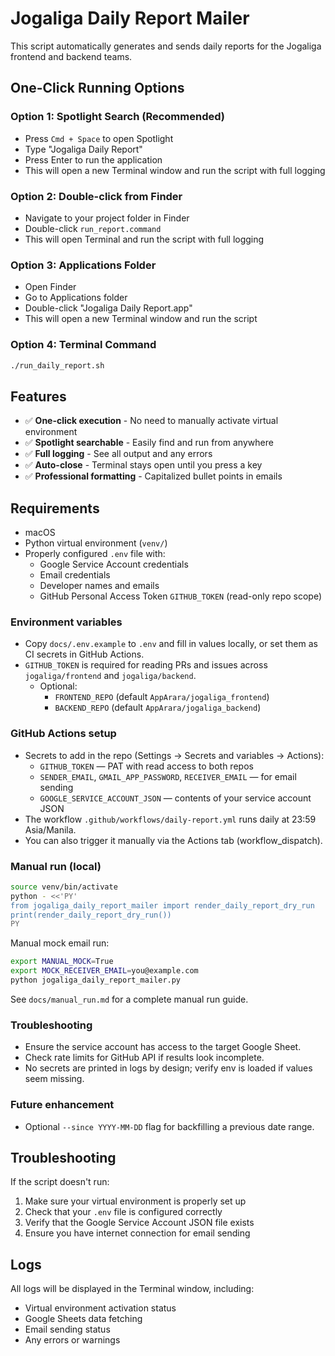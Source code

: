# Jogaliga Daily Report Mailer

This script automatically generates and sends daily reports for the Jogaliga frontend and backend teams.

## One-Click Running Options

### Option 1: Spotlight Search (Recommended)
- Press `Cmd + Space` to open Spotlight
- Type "Jogaliga Daily Report" 
- Press Enter to run the application
- This will open a new Terminal window and run the script with full logging

### Option 2: Double-click from Finder
- Navigate to your project folder in Finder
- Double-click `run_report.command`
- This will open Terminal and run the script with full logging

### Option 3: Applications Folder
- Open Finder
- Go to Applications folder
- Double-click "Jogaliga Daily Report.app"
- This will open a new Terminal window and run the script

### Option 4: Terminal Command
```bash
./run_daily_report.sh
```

## Features

- ✅ **One-click execution** - No need to manually activate virtual environment
- ✅ **Spotlight searchable** - Easily find and run from anywhere
- ✅ **Full logging** - See all output and any errors
- ✅ **Auto-close** - Terminal stays open until you press a key
- ✅ **Professional formatting** - Capitalized bullet points in emails

## Requirements

- macOS
- Python virtual environment (`venv/`)
- Properly configured `.env` file with:
  - Google Service Account credentials
  - Email credentials
  - Developer names and emails
  - GitHub Personal Access Token `GITHUB_TOKEN` (read-only repo scope)

### Environment variables

- Copy `docs/.env.example` to `.env` and fill in values locally, or set them as CI secrets in GitHub Actions.
- `GITHUB_TOKEN` is required for reading PRs and issues across `jogaliga/frontend` and `jogaliga/backend`.
  - Optional:
    - `FRONTEND_REPO` (default `AppArara/jogaliga_frontend`)
    - `BACKEND_REPO` (default `AppArara/jogaliga_backend`)

### GitHub Actions setup

- Secrets to add in the repo (Settings → Secrets and variables → Actions):
  - `GITHUB_TOKEN` — PAT with read access to both repos
  - `SENDER_EMAIL`, `GMAIL_APP_PASSWORD`, `RECEIVER_EMAIL` — for email sending
  - `GOOGLE_SERVICE_ACCOUNT_JSON` — contents of your service account JSON
- The workflow `.github/workflows/daily-report.yml` runs daily at 23:59 Asia/Manila.
- You can also trigger it manually via the Actions tab (workflow_dispatch).

### Manual run (local)

```bash
source venv/bin/activate
python - <<'PY'
from jogaliga_daily_report_mailer import render_daily_report_dry_run
print(render_daily_report_dry_run())
PY
```

Manual mock email run:

```bash
export MANUAL_MOCK=True
export MOCK_RECEIVER_EMAIL=you@example.com
python jogaliga_daily_report_mailer.py
```

See `docs/manual_run.md` for a complete manual run guide.

### Troubleshooting

- Ensure the service account has access to the target Google Sheet.
- Check rate limits for GitHub API if results look incomplete.
- No secrets are printed in logs by design; verify env is loaded if values seem missing.

### Future enhancement

- Optional `--since YYYY-MM-DD` flag for backfilling a previous date range.

## Troubleshooting

If the script doesn't run:
1. Make sure your virtual environment is properly set up
2. Check that your `.env` file is configured correctly
3. Verify that the Google Service Account JSON file exists
4. Ensure you have internet connection for email sending

## Logs

All logs will be displayed in the Terminal window, including:
- Virtual environment activation status
- Google Sheets data fetching
- Email sending status
- Any errors or warnings 